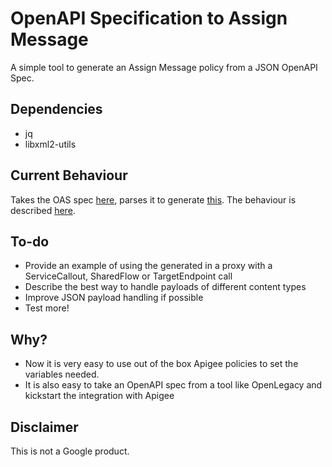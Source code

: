 # OpenAPI Specification to Assign Message
A simple tool to generate an Assign Message policy from a JSON OpenAPI Spec.

## Dependencies

- jq
- libxml2-utils

## Current Behaviour

Takes the OAS spec [here](./test/features/fixtures/petstore.json), parses it to
generate [this](./test/features/fixtures/expected.xml). The behaviour is described 
[here](./test/features/OASToAM.feature).

## To-do

- Provide an example of using the generated in a proxy with a ServiceCallout, SharedFlow or 
  TargetEndpoint call
- Describe the best way to handle payloads of different content types
- Improve JSON payload handling if possible
- Test more!

## Why?

- Now it is very easy to use out of the box Apigee policies to set the variables needed.
- It is also easy to take an OpenAPI spec from a tool like OpenLegacy and kickstart the integration with Apigee

## Disclaimer

This is not a Google product.

